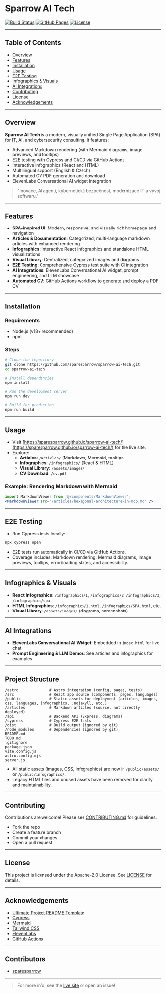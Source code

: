 # Sparrow AI Tech

[![Build Status](https://img.shields.io/github/actions/workflow/status/sparesparrow/sparrow-ai-tech/deploy.yml?branch=main)](https://github.com/sparesparrow/sparrow-ai-tech/actions)
[![GitHub Pages](https://img.shields.io/badge/GitHub-Pages-blue)](https://sparesparrow.github.io/sparrow-ai-tech/)
[![License](https://img.shields.io/github/license/sparesparrow/sparrow-ai-tech)](LICENSE)

---

## Table of Contents
- [Overview](#overview)
- [Features](#features)
- [Installation](#installation)
- [Usage](#usage)
- [E2E Testing](#e2e-testing)
- [Infographics & Visuals](#infographics--visuals)
- [AI Integrations](#ai-integrations)
- [Contributing](#contributing)
- [License](#license)
- [Acknowledgements](#acknowledgements)

---

## Overview

**Sparrow AI Tech** is a modern, visually unified Single Page Application (SPA) for IT, AI, and cybersecurity consulting. It features:
- Advanced Markdown rendering (with Mermaid diagrams, image previews, and tooltips)
- E2E testing with Cypress and CI/CD via GitHub Actions
- Interactive infographics (React and HTML)
- Multilingual support (English & Czech)
- Automated CV PDF generation and download
- ElevenLabs Conversational AI widget integration

> "Inovace, AI agenti, kybernetická bezpečnost, modernizace IT a vývoj softwaru."

---

## Features

- **SPA-inspired UI**: Modern, responsive, and visually rich homepage and navigation
- **Articles & Documentation**: Categorized, multi-language markdown articles with enhanced rendering
- **Infographics**: Interactive React infographics and standalone HTML visualizations
- **Visual Library**: Centralized, categorized images and diagrams
- **E2E Testing**: Comprehensive Cypress test suite with CI integration
- **AI Integrations**: ElevenLabs Conversational AI widget, prompt engineering, and LLM showcase
- **Automated CV**: GitHub Actions workflow to generate and deploy a PDF CV

---

## Installation

### Requirements
- Node.js (v18+ recommended)
- npm

### Steps
```bash
# Clone the repository
git clone https://github.com/sparesparrow/sparrow-ai-tech.git
cd sparrow-ai-tech

# Install dependencies
npm install

# Run the development server
npm run dev

# Build for production
npm run build
```

---

## Usage

- Visit [https://sparesparrow.github.io/sparrow-ai-tech/](https://sparesparrow.github.io/sparrow-ai-tech/) for the live site.
- Explore:
  - **Articles**: `/articles/` (Markdown, Mermaid, tooltips)
  - **Infographics**: `/infographics/` (React & HTML)
  - **Visual Library**: `/assets/images/`
  - **CV Download**: `/cv.pdf`

### Example: Rendering Markdown with Mermaid
```jsx
import MarkdownViewer from '@/components/MarkdownViewer';
<MarkdownViewer src="/articles/hexagonal-architecture-in-mcp.md" />
```

---

## E2E Testing

- Run Cypress tests locally:
```bash
npx cypress open
```
- E2E tests run automatically in CI/CD via GitHub Actions.
- Coverage includes: Markdown rendering, Mermaid diagrams, image previews, tooltips, error/loading states, and accessibility.

---

## Infographics & Visuals

- **React Infographics**: `/infographics/1`, `/infographics/2`, `/infographics/3`, `/infographics/spa`
- **HTML Infographics**: `/infographics/1.html`, `/infographics/SPA.html`, etc.
- **Visual Library**: `/assets/images/` (diagrams, screenshots)

---

## AI Integrations

- **ElevenLabs Conversational AI Widget**: Embedded in `index.html` for live chat
- **Prompt Engineering & LLM Demos**: See articles and infographics for examples

---

## Project Structure

```
/astro              # Astro integration (config, pages, tests)
/src                # React app source (components, pages, languages)
/public             # Static assets for deployment (articles, images, css, languages, infographics, .nojekyll, etc.)
/articles           # Markdown articles (source, not directly deployed)
/api                # Backend API (Express, diagrams)
/cypress            # Cypress E2E tests
/dist               # Build output (ignored by git)
/node_modules       # Dependencies (ignored by git)
README.md
TODO.md
.gitignore
package.json
vite.config.js
astro.config.mjs
server.js
```

- All static assets (images, CSS, infographics) are now in `/public/assets/` or `/public/infographics/`.
- Legacy HTML files and unused assets have been removed for clarity and maintainability.

---

## Contributing

Contributions are welcome! Please see [CONTRIBUTING.md](CONTRIBUTING.md) for guidelines.

- Fork the repo
- Create a feature branch
- Commit your changes
- Open a pull request

---

## License

This project is licensed under the Apache-2.0 License. See [LICENSE](LICENSE) for details.

---

## Acknowledgements

- [Ultimate Project README Template](https://github.com/jacobmarks/ultimate-project-readme)
- [Cypress](https://www.cypress.io/)
- [Mermaid](https://mermaid-js.github.io/)
- [Tailwind CSS](https://tailwindcss.com/)
- [ElevenLabs](https://elevenlabs.io/)
- [GitHub Actions](https://github.com/features/actions)

---

## Contributors

<!-- ALL-CONTRIBUTORS-LIST:START - Do not remove or modify this section -->
- [sparesparrow](https://github.com/sparesparrow)
<!-- ALL-CONTRIBUTORS-LIST:END -->

---

> For more info, see the [live site](https://sparesparrow.github.io/sparrow-ai-tech/) or open an issue!
